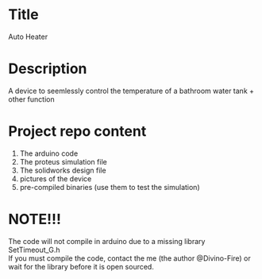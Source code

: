 # Title
 Auto Heater

# Description
 A device to seemlessly control the temperature of a bathroom water tank + other function

# Project repo content
1. The arduino code
2. The proteus simulation file
3. The solidworks design file
4. pictures of the device
5. pre-compiled binaries (use them to test the simulation)

# NOTE!!!
The code will not compile in arduino due to a missing library SetTimeout_G.h </br>
If you must compile the code, contact the me (the author @Divino-Fire) or wait for the library before it is open sourced.